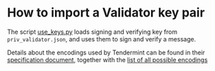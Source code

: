 # How to import a Validator key pair

The script [use_keys.py](use_keys.py) loads signing and verifying key from `priv_validator.json`, and uses them to sign and verify a message.

Details about the encodings used by Tendermint can be found in their [specification document](https://github.com/tendermint/tendermint/blob/master/docs/spec/blockchain/encoding.md), together with the [list of all possible encodings](https://github.com/tendermint/go-crypto#json-encoding)
